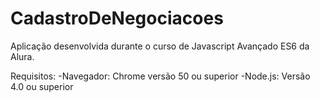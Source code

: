 # CadastroDeNegociacoes

Aplicação desenvolvida durante o curso de Javascript Avançado ES6 da Alura.

Requisitos:
-Navegador: Chrome versão 50 ou superior
-Node.js: Versão 4.0 ou superior
